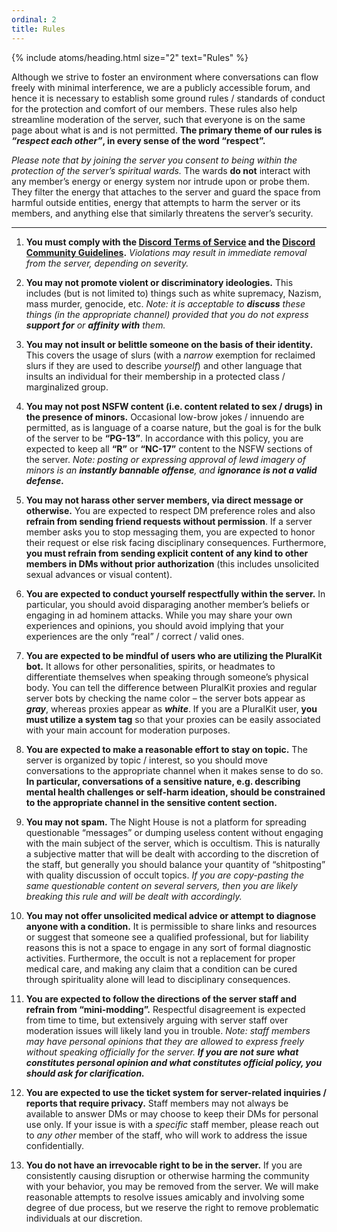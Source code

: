 ```yaml
---
ordinal: 2
title: Rules
---
```


{% include atoms/heading.html size="2" text="Rules" %}

Although we strive to foster an environment where conversations can flow freely with minimal interference, we are a publicly accessible forum, and hence it is necessary to establish some ground rules / standards of conduct for the protection and comfort of our members. These rules also help streamline moderation of the server, such that everyone is on the same page about what is and is not permitted. **The primary theme of our rules is *“respect each other”*, in every sense of the word “respect”.**

*Please note that by joining the server you consent to being within the protection of the server’s spiritual wards.* The wards **__do not__** interact with any member’s energy or energy system nor intrude upon or probe them. They filter the energy that attaches to the server and guard the space from harmful outside entities, energy that attempts to harm the server or its members, and anything else that similarly threatens the server’s security.

---

1. **You must comply with the [Discord Terms of Service](https://discord.com/terms) and the [Discord Community Guidelines](https://discord.com/guidelines).** *Violations may result in immediate removal from the server, depending on severity.*

2. **You may not promote violent or discriminatory ideologies.** This includes (but is not limited to) things such as white supremacy, Nazism, mass murder, genocide, etc. _Note: it is acceptable to **discuss** these things (in the appropriate channel) provided that you do not express **support for** or **affinity with** them._

3. **You may not insult or belittle someone on the basis of their identity.** This covers the usage of slurs (with a *narrow* exemption for reclaimed slurs if they are used to describe *yourself*) and other language that insults an individual for their membership in a protected class / marginalized group.

4. **You may not post NSFW content (i.e. content related to sex / drugs) in the presence of minors.** Occasional low-brow jokes / innuendo are permitted, as is language of a coarse nature, but the goal is for the bulk of the server to be **“PG-13”**. In accordance with this policy, you are expected to keep all **“R”** or **“NC-17”** content to the NSFW sections of the server. _Note: posting or expressing approval of lewd imagery of minors is an **instantly bannable offense**, and **ignorance is not a valid defense.**_

5. **You may not harass other server members, via direct message or otherwise.** You are expected to respect DM preference roles and also **refrain from sending friend requests without permission**. If a server member asks you to stop messaging them, you are expected to honor their request or else risk facing disciplinary consequences. Furthermore, **you must refrain from sending explicit content of any kind to other members in DMs without prior authorization** (this includes unsolicited sexual advances or visual content).

6. **You are expected to conduct yourself respectfully within the server.** In particular, you should avoid disparaging another member’s beliefs or engaging in ad hominem attacks. While you may share your own experiences and opinions, you should avoid implying that your experiences are the only “real” / correct / valid ones.

7. **You are expected to be mindful of users who are utilizing the PluralKit bot.** It allows for other personalities, spirits, or headmates to differentiate themselves when speaking through someone’s physical body. You can tell the difference between PluralKit proxies and regular server bots by checking the name color – the server bots appear as ***gray***, whereas proxies appear as ***white***. If you are a PluralKit user, **you must utilize a system tag** so that your proxies can be easily associated with your main account for moderation purposes.

8. **You are expected to make a reasonable effort to stay on topic.** The server is organized by topic / interest, so you should move conversations to the appropriate channel when it makes sense to do so. **In particular, conversations of a sensitive nature, e.g. describing mental health challenges or self-harm ideation, should be constrained to the appropriate channel in the sensitive content section.**

9. **You may not spam.** The Night House is not a platform for spreading questionable “messages” or dumping useless content without engaging with the main subject of the server, which is occultism. This is naturally a subjective matter that will be dealt with according to the discretion of the staff, but generally you should balance your quantity of “shitposting” with quality discussion of occult topics. *If you are copy-pasting the same questionable content on several servers, then you are likely breaking this rule and will be dealt with accordingly.*

10. **You may not offer unsolicited medical advice or attempt to diagnose anyone with a condition.** It is permissible to share links and resources or suggest that someone see a qualified professional, but for liability reasons this is not a space to engage in any sort of formal diagnostic activities. Furthermore, the occult is not a replacement for proper medical care, and making any claim that a condition can be cured through spirituality alone will lead to disciplinary consequences.

11. **You are expected to follow the directions of the server staff and refrain from “mini-modding”.** Respectful disagreement is expected from time to time, but extensively arguing with server staff over moderation issues will likely land you in trouble. _Note: staff members may have personal opinions that they are allowed to express freely without speaking officially for the server. **If you are not sure what constitutes personal opinion and what constitutes official policy, you should ask for clarification.**_

12. **You are expected to use the ticket system for server-related inquiries / reports that require privacy.** Staff members may not always be available to answer DMs or may choose to keep their DMs for personal use only. If your issue is with a *specific* staff member, please reach out to *any other* member of the staff, who will work to address the issue confidentially.

13. **You do not have an irrevocable right to be in the server.** If you are consistently causing disruption or otherwise harming the community with your behavior, you may be removed from the server. We will make reasonable attempts to resolve issues amicably and involving some degree of due process, but we reserve the right to remove problematic individuals at our discretion.
